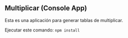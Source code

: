 ## Multiplicar (Console App)

Esta es una aplicación para generar tablas de multiplicar.

Ejecutar este comando:
    ``````
    npm install
    ``````